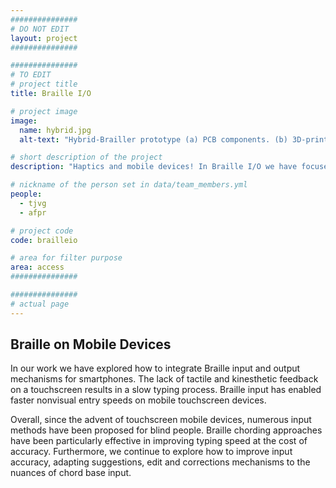 ```yaml
---
###############
# DO NOT EDIT
layout: project
###############

###############
# TO EDIT
# project title
title: Braille I/O

# project image
image:
  name: hybrid.jpg
  alt-text: "Hybrid-Brailler prototype (a) PCB components. (b) 3D-printed case attached to a mobile device with three rows of three buttons that are on the back of the device." # provide a description for the image #a11y

# short description of the project
description: "Haptics and mobile devices! In Braille I/O we have focused on bringing Braille back to the forefront of the digital era with novel techniques and a exploration of haptics to enable text input on mobile devices."

# nickname of the person set in data/team_members.yml
people:
  - tjvg
  - afpr

# project code
code: brailleio

# area for filter purpose
area: access
###############

###############
# actual page
---
```

## Braille on Mobile Devices
In our work we have explored how to integrate Braille input and output mechanisms for smartphones. The lack of tactile and kinesthetic feedback on a touchscreen results in a slow typing process. Braille input has enabled faster nonvisual entry speeds on mobile touchscreen devices.

Overall, since the advent of touchscreen mobile devices, numerous input methods have been proposed for blind people. Braille chording approaches have been particularly effective in improving typing speed at the cost of accuracy. Furthermore, we continue to explore how to improve input accuracy, adapting suggestions, edit and corrections mechanisms to the nuances of chord base input.

